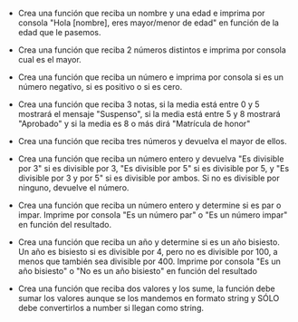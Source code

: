 - Crea una función que reciba un nombre y una edad e imprima por consola "Hola [nombre], eres mayor/menor de edad" en función de la edad que le pasemos.

- Crea una función que reciba 2 números distintos e imprima por consola cual es el mayor.

- Crea una función que reciba un número e imprima por consola si es un número negativo, si es positivo o si es cero.

- Crea una función que reciba 3 notas, si la media está entre 0 y 5 mostrará el mensaje "Suspenso", si la media está entre 5 y 8 mostrará "Aprobado" y si la media es 8 o más dirá "Matrícula de honor"

- Crea una función que reciba tres números y devuelva el mayor de ellos.

- Crea una función que reciba un número entero y devuelva "Es divisible por 3" si es divisible por 3, "Es divisible por 5" si es divisible por 5, y "Es divisible por 3 y por 5" si es divisible por ambos. Si no es divisible por ninguno, devuelve el número.

- Crea una función que reciba un número entero y determine si es par o impar. Imprime por consola "Es un número par" o "Es un número impar" en función del resultado.

- Crea una función que reciba un año y determine si es un año bisiesto. Un año es bisiesto si es divisible por 4, pero no es divisible por 100, a menos que también sea divisible por 400. Imprime por consola "Es un año bisiesto" o "No es un año bisiesto" en función del resultado

- Crea una función que reciba dos valores y los sume, la función debe sumar los valores aunque se los mandemos en formato string y SÓLO debe convertirlos a number si llegan como string.
